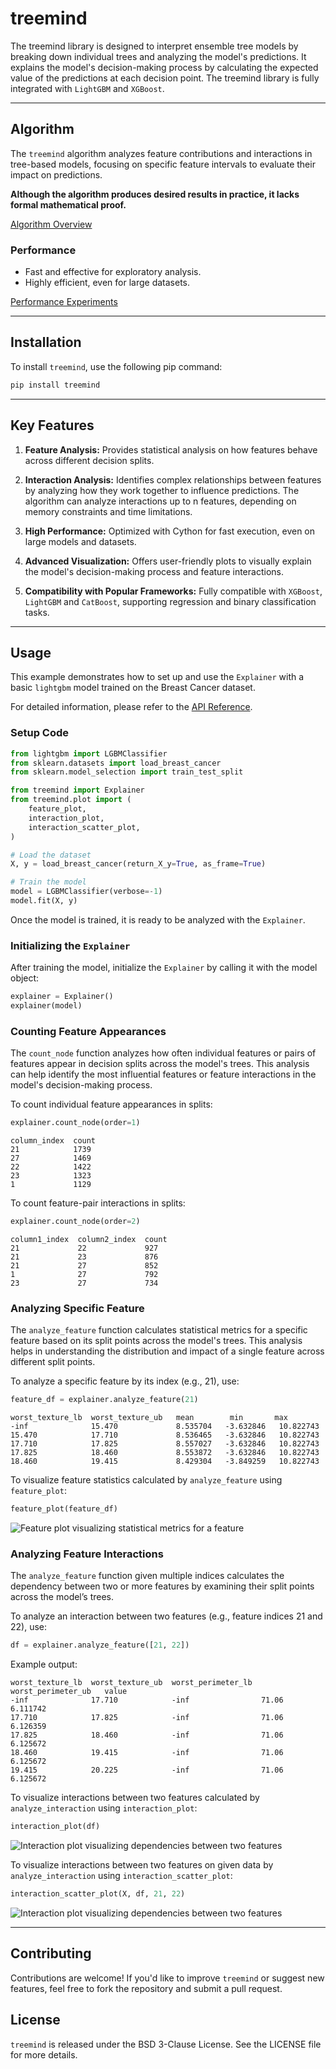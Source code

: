 # treemind 
The treemind library is designed to interpret ensemble tree models by breaking down individual trees and analyzing the model's predictions. It explains the model's decision-making process by calculating the expected value of the predictions at each decision point. The treemind library is fully integrated with `LightGBM` and `XGBoost`.

---
## Algorithm

The `treemind` algorithm analyzes feature contributions and interactions in tree-based models, focusing on specific feature intervals to evaluate their impact on predictions.

**Although the algorithm produces desired results in practice, it lacks formal mathematical proof.**

[Algorithm Overview](https://treemind.readthedocs.io/en/latest/algorithm.html)

### Performance
- Fast and effective for exploratory analysis.
- Highly efficient, even for large datasets.

[Performance Experiments](https://treemind.readthedocs.io/en/latest/experiments/experiment_main.html)

---

## Installation
To install `treemind`, use the following pip command:

```bash
pip install treemind
```
---
## Key Features

1. **Feature Analysis:** Provides statistical analysis on how features behave across different decision splits.

2. **Interaction Analysis:**  Identifies complex relationships between features by analyzing how they work together to influence predictions. The algorithm can analyze interactions up to n features, depending on memory constraints and time limitations.

3. **High Performance:** Optimized with Cython for fast execution, even on large models and datasets.

4. **Advanced Visualization:** Offers user-friendly plots to visually explain the model's decision-making process and feature interactions. 

5. **Compatibility with Popular Frameworks:** Fully compatible with `XGBoost`, `LightGBM` and `CatBoost`, supporting regression and binary classification tasks.
---

## Usage

This example demonstrates how to set up and use the `Explainer` with a basic `lightgbm` model trained on the Breast Cancer dataset. 

For detailed information, please refer to the [API Reference](api_reference.html#api_reference).

### Setup Code

```python
from lightgbm import LGBMClassifier
from sklearn.datasets import load_breast_cancer
from sklearn.model_selection import train_test_split

from treemind import Explainer
from treemind.plot import (
    feature_plot,
    interaction_plot,
    interaction_scatter_plot,
)

# Load the dataset
X, y = load_breast_cancer(return_X_y=True, as_frame=True)

# Train the model
model = LGBMClassifier(verbose=-1)
model.fit(X, y)
```

Once the model is trained, it is ready to be analyzed with the `Explainer`.

### Initializing the `Explainer`

After training the model, initialize the `Explainer` by calling it with the model object:

```python
explainer = Explainer()
explainer(model)
```

### Counting Feature Appearances

The `count_node` function analyzes how often individual features or pairs of features appear in decision splits across the model's trees. This analysis can help identify the most influential features or feature interactions in the model's decision-making process.

To count individual feature appearances in splits:

```python
explainer.count_node(order=1)
```

```none
column_index  count
21            1739
27            1469
22            1422
23            1323
1             1129
```

To count feature-pair interactions in splits:

```python
explainer.count_node(order=2)
```

```none
column1_index  column2_index  count
21             22             927
21             23             876
21             27             852
1              27             792
23             27             734
```

### Analyzing Specific Feature

The `analyze_feature` function calculates statistical metrics for a specific feature based on its split points across the model's trees. This analysis helps in understanding the distribution and impact of a single feature across different split points.

To analyze a specific feature by its index (e.g., 21), use:

```python
feature_df = explainer.analyze_feature(21)
```

```none
worst_texture_lb  worst_texture_ub   mean        min       max
-inf              15.470             8.535704   -3.632846   10.822743
15.470            17.710             8.536465   -3.632846   10.822743
17.710            17.825             8.557027   -3.632846   10.822743
17.825            18.460             8.553872   -3.632846   10.822743
18.460            19.415             8.429304   -3.849259   10.822743
```

To visualize feature statistics calculated by `analyze_feature` using `feature_plot`:

```python
feature_plot(feature_df)
```

![Feature plot visualizing statistical metrics for a feature](/docs/source/_static/example/feature_plot.png)

### Analyzing Feature Interactions

The `analyze_feature` function given multiple indices calculates the dependency between two or more features by examining their split points across the model’s trees.

To analyze an interaction between two features (e.g., feature indices 21 and 22), use:

```python
df = explainer.analyze_feature([21, 22])
```

Example output:

```none
worst_texture_lb  worst_texture_ub  worst_perimeter_lb  worst_perimeter_ub   value
-inf              17.710            -inf                71.06                6.111742
17.710            17.825            -inf                71.06                6.126359
17.825            18.460            -inf                71.06                6.125672
18.460            19.415            -inf                71.06                6.125672
19.415            20.225            -inf                71.06                6.125672
```

To visualize interactions between two features calculated by `analyze_interaction` using `interaction_plot`:

```python
interaction_plot(df)
```

![Interaction plot visualizing dependencies between two features](/docs/source/_static/example/interaction_plot.png)

To visualize interactions between two features on given data by `analyze_interaction` using `interaction_scatter_plot`:

```python
interaction_scatter_plot(X, df, 21, 22)
```

![Interaction plot visualizing dependencies between two features](/docs/source/_static/example/interaction_scatter_plot.png)


---

## Contributing
Contributions are welcome! If you'd like to improve `treemind` or suggest new features, feel free to fork the repository and submit a pull request.

## License
`treemind` is released under the BSD 3-Clause License. See the LICENSE file for more details.